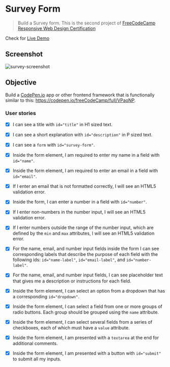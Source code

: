 # Survey Form

> Build a Survey form. This is the second project of [FreeCodeCamp Responsive Web Design Certification](https://www.freecodecamp.org/learn/responsive-web-design/responsive-web-design-projects/build-a-survey-form)

Check for [Live Demo](https://ahbernhardt.github.io/survey-form/)

## Screenshot

![survey-screenshot](https://github.com/anguyen0208/Project-Screenshots/blob/master/FCC-Survey-Form.jpg)

## Objective

Build a [CodePen.io](https://codepen.io) app or other frontend framework that is functionally similar to this: <https://codepen.io/freeCodeCamp/full/VPaoNP>.

### User stories

- [x] I can see a title with `id="title"` in H1 sized text.

- [x] I can see a short explanation with `id="description"` in P sized text.
- [x] I can see a `form` with `id="survey-form"`.
- [x] Inside the form element, I am required to enter my name in a field with `id="name"`.
- [x] Inside the form element, I am required to enter an email in a field with `id="email"`.
- [x] If I enter an email that is not formatted correctly, I will see an HTML5 validation error.
- [x] Inside the form, I can enter a number in a field with `id="number"`.
- [x] If I enter non-numbers in the number input, I will see an HTML5 validation error.
- [x] If I enter numbers outside the range of the number input, which are defined by the `min` and `max` attributes, I will see an HTML5 validation error.
- [x] For the name, email, and number input fields inside the form I can see corresponding labels that describe the purpose of each field with the following ids: `id="name-label"`, `id="email-label"`, and `id="number-label"`.
- [x] For the name, email, and number input fields, I can see placeholder text that gives me a description or instructions for each field.
- [x] Inside the form element, I can select an option from a dropdown that has a corresponding `id="dropdown"`.
- [x] Inside the form element, I can select a field from one or more groups of radio buttons. Each group should be grouped using the `name` attribute.
- [x] Inside the form element, I can select several fields from a series of checkboxes, each of which must have a `value` attribute.
- [x] Inside the form element, I am presented with a `textarea` at the end for additional comments.
- [x] Inside the form element, I am presented with a button with `id="submit"` to submit all my inputs.

